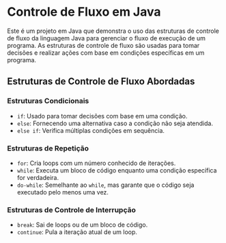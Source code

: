 # Controle de Fluxo em Java

Este é um projeto em Java que demonstra o uso das estruturas de controle de fluxo da linguagem Java para gerenciar o fluxo de execução de um programa. As estruturas de controle de fluxo são usadas para tomar decisões e realizar ações com base em condições específicas em um programa.

## Estruturas de Controle de Fluxo Abordadas

### Estruturas Condicionais

- `if`: Usado para tomar decisões com base em uma condição.
- `else`: Fornecendo uma alternativa caso a condição não seja atendida.
- `else if`: Verifica múltiplas condições em sequência.

### Estruturas de Repetição

- `for`: Cria loops com um número conhecido de iterações.
- `while`: Executa um bloco de código enquanto uma condição específica for verdadeira.
- `do-while`: Semelhante ao `while`, mas garante que o código seja executado pelo menos uma vez.

### Estruturas de Controle de Interrupção

- `break`: Sai de loops ou de um bloco de código.
- `continue`: Pula a iteração atual de um loop.
